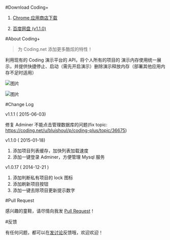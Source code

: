 #Download Coding+ 

1. [Chrome 应用商店下载][6]  

2. [百度网盘 (v1.1.0)][7]

#About Coding+

>为 Coding.net 添加更多酷炫的特性！

利用现有的 Coding 演示平台的 API，将个人所有的项目的 演示内存使用统一展示，并提供快捷停止、启动（需先开启演示）删除演示释放内存（部署其他应用内存不足时适用）

 ![图片](https://dn-coding-net-production-pp.qbox.me/a2095463-9dfe-4d68-90e8-bf6d5601b72d.png) 

 ![图片](https://dn-coding-net-production-pp.qbox.me/69d1ee73-df26-4927-9027-1e29c845fe77.png) 

#Change Log

v1.1.1 ( 2015-06-03)

修复 Adminer 不能点击管理数据库的问题(fix topic: https://coding.net/u/bluishoul/p/coding-plus/topic/36675)


v1.1.0 ( 2015-01-18)

1. 添加项目列表缓存，加快列表加载速度
2. 添加一键登录 Adminer，方便管理 Mysql 服务

v1.0.17 ( 2014-12-21 )

1. 添加判断私有项目的 lock 图标
2. 添加刷新项目按钮
3. 添加一键去除项目更新提示数字


#Pull Request

感兴趣的童鞋，请尽情向我发 [Pull Request][1]！

#反馈

有任何问题，都可以在[发讨论][2]反馈哦，欢迎欢迎！

[1]: https://coding.net/u/bluishoul/p/coding-plus/git/pulls
[2]: https://coding.net/u/bluishoul/p/coding-plus/topic
[6]: https://chrome.google.com/webstore/detail/acnaapkhlmodemlhcemfkdmnmdflfaec
[7]: http://pan.baidu.com/s/1sj3Bo9f

